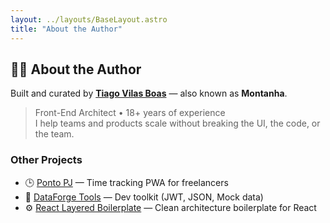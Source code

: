 ```yaml
---
layout: ../layouts/BaseLayout.astro
title: "About the Author"
---
```


## 👨‍💻 About the Author

Built and curated by [**Tiago Vilas Boas**](https://github.com/tiagovilasboas) — also known as **Montanha**.

> Front-End Architect • 18+ years of experience  
> I help teams and products scale without breaking the UI, the code, or the team.

### Other Projects

- 🕒 [Ponto PJ](https://github.com/tiagovilasboas/ponto-pj) — Time tracking PWA for freelancers
- 🧰 [DataForge Tools](https://github.com/tiagovilasboas/dataforge-tools) — Dev toolkit (JWT, JSON, Mock data)
- ⚙️ [React Layered Boilerplate](https://github.com/tiagovilasboas/react-layered-boilerplate) — Clean architecture boilerplate for React